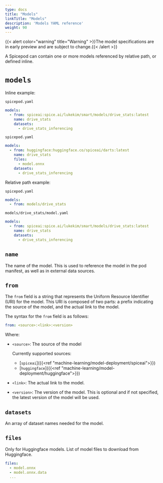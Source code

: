 ```yaml
---
type: docs
title: "Models"
linkTitle: "Models"
description: 'Models YAML reference'
weight: 90
---
```


{{< alert color="warning" title="Warning" >}}The model specifications are in early preview and are subject to change.{{< /alert >}}

A Spicepod can contain one or more models referenced by relative path, or defined inline.

# `models`

Inline example:

`spicepod.yaml`
```yaml
models:
  - from: spiceai:spice.ai/lukekim/smart/models/drive_stats:latest
    name: drive_stats
    datasets:
      - drive_stats_inferencing
```

`spicepod.yaml`
```yaml
models:
  - from: huggingface:huggingface.co/spiceai/darts:latest
    name: drive_stats
    files:
      - model.onnx
    datasets:
      - drive_stats_inferencing
```

Relative path example:

`spicepod.yaml`
```yaml
models:
  - from: models/drive_stats
```

`models/drive_stats/model.yaml`
```yaml
models:
  - from: spiceai:spice.ai/lukekim/smart/models/drive_stats:latest
    name: drive_stats
    datasets:
      - drive_stats_inferencing
```

## `name`

The name of the model. This is used to reference the model in the pod manifest, as well as in external data sources.

## `from`

The `from` field is a string that represents the Uniform Resource Identifier (URI) for the model. This URI is composed of two parts: a prefix indicating the source of the model, and the actual link to the model.

The syntax for the `from` field is as follows:

```yaml
from: <source>:<link>:<version>
```

Where:

- `<source>`: The source of the model

  Currently supported sources:
  - [`spiceai`]({{<ref "machine-learning/model-deployment/spiceai">}})
  - [`huggingface`]({{<ref "machine-learning/model-deployment/huggingface">}})

- `<link>`: The actual link to the model.

- `<version>`: The version of the model. This is optional and if not specified, the latest version of the model will be used.

## `datasets`

An array of dataset names needed for the model.

## `files`

Only for Huggingface models. List of model files to download from Huggingface.

```yaml
files:
  - model.onnx
  - model.onnx.data
  ...
```

